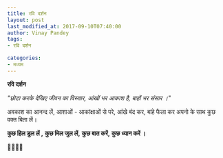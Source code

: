 ```yaml
---
title: रवि दर्शन
layout: post
last_modified_at: 2017-09-10T07:40:00
author: Vinay Pandey
tags:
- रवि दर्शन

categories:
- मध्यम
---
```

**रवि दर्शन**

*"छोटा करके देखिए जीवन का विस्तार,*
*आंखों भर आकाश है, बाहों भर संसार ।"*

अवकाश का आनन्द लें, 
आशाओं - आकांक्षाओं से परे,
आंखे बंद कर, बांहे फैला कर
अपनो के साथ कुछ वक्त बिता लें। 

**कुछ हिल डुल लें ,**
**कुछ मिल जुल लें,**
**कुछ बात करें,**
**कुछ ध्यान करें ।**

🙏🌷🌷🙏


